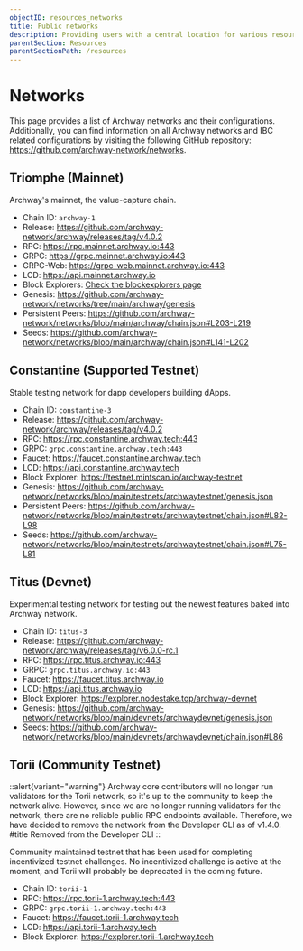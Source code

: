 ```yaml
---
objectID: resources_networks
title: Public networks
description: Providing users with a central location for various resources to help with connecting and interacting with the networks within the Archway ecosystem
parentSection: Resources
parentSectionPath: /resources
---
```


# Networks

This page provides a list of Archway networks and their configurations. Additionally, you can find information on all Archway networks and IBC related configurations by visiting the following GitHub repository: <a href="https://github.com/archway-network/networks" target="_blank">https://github.com/archway-network/networks</a>.

## Triomphe (Mainnet)

Archway's mainnet, the value-capture chain.


- Chain ID: `archway-1`
- Release: https://github.com/archway-network/archway/releases/tag/v4.0.2
- RPC: https://rpc.mainnet.archway.io:443
- GRPC: https://grpc.mainnet.archway.io:443
- GRPC-Web: https://grpc-web.mainnet.archway.io:443
- LCD: https://api.mainnet.archway.io
- Block Explorers: [Check the blockexplorers page](/resources/blockexplorers)
- Genesis: https://github.com/archway-network/networks/tree/main/archway/genesis
- Persistent Peers: https://github.com/archway-network/networks/blob/main/archway/chain.json#L203-L219
- Seeds: https://github.com/archway-network/networks/blob/main/archway/chain.json#L141-L202


## Constantine (Supported Testnet)

Stable testing network for dapp developers building dApps.

- Chain ID: `constantine-3`
- Release: https://github.com/archway-network/archway/releases/tag/v4.0.2
- RPC: https://rpc.constantine.archway.tech:443
- GRPC: `grpc.constantine.archway.tech:443`
- Faucet: https://faucet.constantine.archway.tech
- LCD: https://api.constantine.archway.tech
- Block Explorer: https://testnet.mintscan.io/archway-testnet
- Genesis: https://github.com/archway-network/networks/blob/main/testnets/archwaytestnet/genesis.json
- Persistent Peers: https://github.com/archway-network/networks/blob/main/testnets/archwaytestnet/chain.json#L82-L98
- Seeds: https://github.com/archway-network/networks/blob/main/testnets/archwaytestnet/chain.json#L75-L81


## Titus (Devnet)

Experimental testing network for testing out the newest features baked into Archway network.

- Chain ID: `titus-3`
- Release: https://github.com/archway-network/archway/releases/tag/v6.0.0-rc.1
- RPC: https://rpc.titus.archway.io:443
- GRPC: `grpc.titus.archway.io:443`
- Faucet: https://faucet.titus.archway.io
- LCD: https://api.titus.archway.io
- Block Explorer: https://explorer.nodestake.top/archway-devnet
- Genesis: https://github.com/archway-network/networks/blob/main/devnets/archwaydevnet/genesis.json
- Seeds: https://github.com/archway-network/networks/blob/main/devnets/archwaydevnet/chain.json#L86


## Torii (Community Testnet)

::alert{variant="warning"}
Archway core contributors will no longer run validators for the Torii network, so it's up to the community to keep the network alive. However, since we are no longer running validators for the network, there are no reliable public RPC endpoints available. Therefore, we have decided to remove the network from the Developer CLI as of v1.4.0.
#title
Removed from the Developer CLI
::

Community maintained testnet that has been used for completing incentivized testnet challenges. No incentivized challenge is active at the moment, and Torii will probably be deprecated in the coming future.

- Chain ID: `torii-1`
- RPC: https://rpc.torii-1.archway.tech:443
- GRPC: `grpc.torii-1.archway.tech:443`
- Faucet: https://faucet.torii-1.archway.tech
- LCD: https://api.torii-1.archway.tech
- Block Explorer: https://explorer.torii-1.archway.tech
